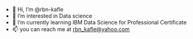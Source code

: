 - 👋 Hi, I’m @rbn-kafle
- 👀 I’m interested in Data science
- 🌱 I’m currently learning IBM Data Science for Professional Certificate
- 📫 you can reach me at rbn_kafle@yahoo.com

<!---
rbn-kafle/rbn-kafle is a ✨ special ✨ repository because its `README.md` (this file) appears on your GitHub profile.
You can click the Preview link to take a look at your changes.
--->
